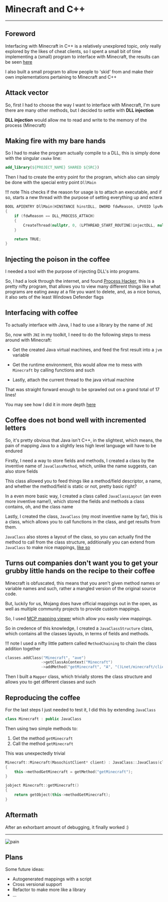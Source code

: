 # Minecraft and C++
* * *
## Foreword
Interfacing with Minecraft in C++ is a relatively unexplored topic, only really explored by the likes of cheat clients, so I spent a small bit of time implementing a (small) program to interface with Minecraft, the results can be seen [here](https://github.com/SkidKit/NativeFramework)

I also built a small program to allow people to 'skid' from and make their own implementations pertaining to Minecraft and C++

## Attack vector
So, first I had to choose the way I want to interface with Minecraft, I'm sure there are many other methods, but I decided to settle with **DLL injection**

**DLL injection** would allow me to read and write to the memory of the process (Minecraft)

## Making fire with my bare hands
So I had to make the program actually compile to a DLL, this is simply done with the singular `cmake` line:
```cmake linenums="1"
add_library(${PROJECT_NAME} SHARED ${SRC})
```

Then I had to create the entry point for the program, which also can simply be done with the special entry point `DllMain`

!!! note
    This checks if the reason for usage is to attach an executable, and if so, starts a new thread with the purpose of setting everything up and ectera
```cpp linenums="1"
BOOL APIENTRY DllMain(HINSTANCE hinstDLL, DWORD fdwReason, LPVOID lpvReserved)
{
    if (fdwReason == DLL_PROCESS_ATTACH)
    {
        CreateThread(nullptr, 0, (LPTHREAD_START_ROUTINE)injectDLL, nullptr, 0, nullptr);
    }

    return TRUE;
}
```

## Injecting the poison in the coffee
I needed a tool with the purpose of injecting DLL's into programs.

So, I had a look through the internet, and found [Process Hacker](https://processhacker.sourceforge.io/), this is a pretty nifty program, that allows you to view many different things like what programs are eating away at a file you want to delete, and, as a nice bonus, it also sets of the least Windows Defender flags

## Interfacing with coffee
To actually interface with Java, I had to use a library by the name of `JNI`

So, now with `JNI` in my toolkit, I need to do the following steps to mess around with Minecraft:

- Get the created Java virtual machines, and feed the first result into a `jvm` variable

- Get the runtime environment, this would allow me to mess with `Minecraft` by calling functions and such

- Lastly, attach the current thread to the java virtual machine

That was straight forward enough to be sprawled out on a grand total of 17 lines!

You may see how I did it in more depth [here](https://github.com/SkidKit/NativeFramework/blob/bd4a79fced4a390830aa847f83a8b98d44684f14/src/MasochistClient.cpp#L9-L26)

## Coffee does not bond well with incremented letters
So, it's pretty obvious that Java isn't C++, in the slightest, which means, the pain of mapping Java to a slightly less high level language will have to be endured

Firstly, I need a way to store fields and methods, I created a class by the inventive name of `JavaClassMethod`, which, unlike the name suggests, can also store fields

This class allowed you to feed things like a method/field descriptor, a name, and whether the method/field is static or not, pretty basic right?

In a even more basic way, I created a class called `JavaClassLayout` (an even more inventive name!), which stored the fields and methods a class contains, oh, and the class name

Lastly, I created the class, `JavaClass` (my most inventive name by far), this is a class, which allows you to call functions in the class, and get results from them.

`JavaClass` also stores a layout of the class, so you can actually find the method to call from the class structure, additionally you can extend from `JavaClass` to make nice mappings, [like so](https://github.com/SkidKit/NativeFramework/blob/main/src/mapping/Minecraft.cpp)

## Turns out companies don't want you to get your grubby little hands on the recipe to their coffee
Minecraft is obfuscated, this means that you aren't given method names or variable names and such, rather a mangled version of the original source code.

But, luckily for us, Mojang does have official mappings out in the open, as well as multiple community projects to provide custom mappings.

So, I used [MCP mapping viewer](https://github.com/bspkrs/MCPMappingViewer) which allow you easily view mappings.

So in credence of this knowledge, I created a `JavaClassStructure` class, which contains all the classes layouts, in terms of fields and methods.

!!! note
    I used a nifty little pattern called `MethodChaining` to chain the class addition together
```cpp linenums="1"
classes.addClass("Minecraft", "ave")
				->getClassAsContext("Minecraft")
				->addMethod("getMinecraft", "A", "()Lnet/minecraft/client/Minecraft;", true);
```

Then I built a `Mapper` class, which trivially stores the class structure and allows you to get different classes and such

## Reproducing the coffee
For the last steps I just needed to test it, I did this by extending `JavaClass`
```cpp linenums="1"
class Minecraft : public JavaClass
```

Then using two simple methods to:

1. Get the method `getMinecraft`
2. Call the method `getMinecraft`

This was unexpectedly trivial

```cpp linenums="1"
Minecraft::Minecraft(MasochistClient* client) : JavaClass::JavaClass(client, "Minecraft")
{
	this->methodGetMinecraft = getMethod("getMinecraft");
}

jobject Minecraft::getMinecraft()
{
	return getObject(this->methodGetMinecraft);
}
```

## Aftermath

After an exhorbant amount of debugging, it finally worked :)
* * *
![pain](../../res/debugging.png)

## Plans
Some future ideas:

- Autogenerated mappings with a script
- Cross versional support
- Refactor to make more like a library
- ...